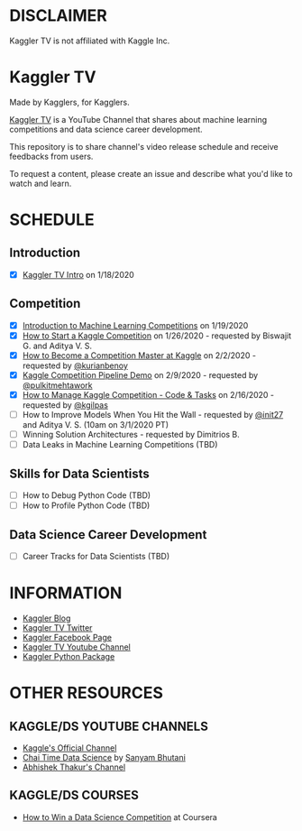 # DISCLAIMER
Kaggler TV is not affiliated with Kaggle Inc.

# Kaggler TV
Made by Kagglers, for Kagglers.

[Kaggler TV](https://www.youtube.com/channel/UCI8Y-po83Y4LLnIdAe_cmNA/) is a YouTube Channel that shares about machine learning competitions and data science career development.

This repository is to share channel's video release schedule and receive feedbacks from users.

To request a content, please create an issue and describe what you'd like to watch and learn.

# SCHEDULE

## Introduction
- [x] [Kaggler TV Intro](https://www.youtube.com/playlist?list=PLFXBBYbamrKk7eo3fzeKnV_RQqx9bYYx5) on 1/18/2020

## Competition
- [x] [Introduction to Machine Learning Competitions](https://youtu.be/at9NHytskzc) on 1/19/2020
- [x] [How to Start a Kaggle Competition](https://youtu.be/WOsXjjSuefU) on 1/26/2020 - requested by Biswajit G. and Aditya V. S.
- [x] [How to Become a Competition Master at Kaggle](https://youtu.be/G2ZeYWRruKc) on 2/2/2020 - requested by [@kurianbenoy](https://github.com/kurianbenoy)
- [x] [Kaggle Competition Pipeline Demo](https://youtu.be/861NAO5-XJo) on 2/9/2020 - requested by [@pulkitmehtawork](https://github.com/pulkitmehtawork)
- [x] [How to Manage Kaggle Competition - Code & Tasks](https://youtu.be/HqhG7T9UL88) on 2/16/2020 - requested by [@kgilpas](https://github.com/kgilpas)
- [ ] How to Improve Models When You Hit the Wall - requested by [@init27](https://github.com/init27) and Aditya V. S. (10am on 3/1/2020 PT)
- [ ] Winning Solution Architectures - requested by Dimitrios B.
- [ ] Data Leaks in Machine Learning Competitions (TBD)

## Skills for Data Scientists
- [ ] How to Debug Python Code (TBD)
- [ ] How to Profile Python Code (TBD)

## Data Science Career Development
- [ ] Career Tracks for Data Scientists (TBD)

# INFORMATION
* [Kaggler Blog](https://kaggler.com)
* [Kaggler TV Twitter](https://twitter.com/kagglertv)
* [Kaggler Facebook Page](https://www.facebook.com/Kaggler/)
* [Kaggler TV Youtube Channel](https://www.youtube.com/c/KagglerTV)
* [Kaggler Python Package](https://github.com/jeongyoonlee/Kaggler)

# OTHER RESOURCES

## KAGGLE/DS YOUTUBE CHANNELS
* [Kaggle's Official Channel](https://www.youtube.com/channel/UCSNeZleDn9c74yQc-EKnVTA)
* [Chai Time Data Science](https://www.youtube.com/channel/UCRjtBP-o5FbgRzX2BHQEFtQ) by [Sanyam Bhutani](https://www.kaggle.com/init27)
* [Abhishek Thakur's Channel](https://www.youtube.com/channel/UCBPRJjIWfyNG4X-CRbnv78A)

## KAGGLE/DS COURSES
* [How to Win a Data Science Competition](https://coursera.org/learn/competitive-data-science) at Coursera
